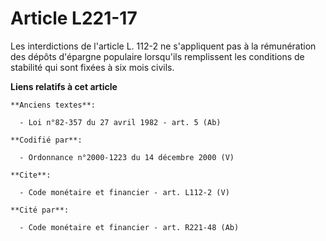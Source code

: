 # Article L221-17

Les interdictions de l'article L. 112-2 ne s'appliquent pas à la rémunération des dépôts d'épargne populaire lorsqu'ils
remplissent les conditions de stabilité qui sont fixées à six mois civils.

**Liens relatifs à cet article**

	**Anciens textes**:

	  - Loi n°82-357 du 27 avril 1982 - art. 5 (Ab)

	**Codifié par**:

	  - Ordonnance n°2000-1223 du 14 décembre 2000 (V)

	**Cite**:

	  - Code monétaire et financier - art. L112-2 (V)

	**Cité par**:

	  - Code monétaire et financier - art. R221-48 (Ab)
